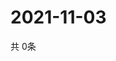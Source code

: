 # 2021-11-03
  共 0条

  <!-- BEGIN -->
  <!-- 最后更新时间Wed Nov 03 2021 20:04:01 GMT+0000 (Coordinated Universal Time) -->
  
  <!-- END -->
  
  